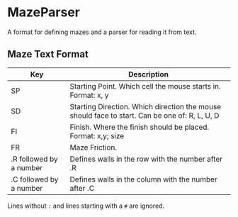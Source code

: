 # MazeParser

A format for defining mazes and a parser for reading it from text.

## Maze Text Format
| Key                     | Description                                                                                   |
| ----------------------- | --------------------------------------------------------------------------------------------- |
| SP                      | Starting Point. Which cell the mouse starts in. Format: x, y                                  |
| SD                      | Starting Direction. Which direction the mouse should face to start. Can be one of: R, L, U, D |
| FI                      | Finish. Where the finish should be placed. Format: x,y; size                                  |
| FR                      | Maze Friction.                                                                                |
| .R followed by a number | Defines walls in the row with the number after .R                                             |
| .C followed by a number | Defines walls in the column with the number after .C                                          |

Lines without `:` and lines starting with a `#` are ignored.

